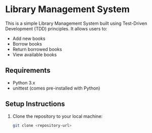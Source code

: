 # Library Management System

This is a simple Library Management System built using Test-Driven Development (TDD) principles. It allows users to:
- Add new books
- Borrow books
- Return borrowed books
- View available books

## Requirements
- Python 3.x
- unittest (comes pre-installed with Python)

## Setup Instructions

1. Clone the repository to your local machine:
   ```bash
   git clone <repository-url>
